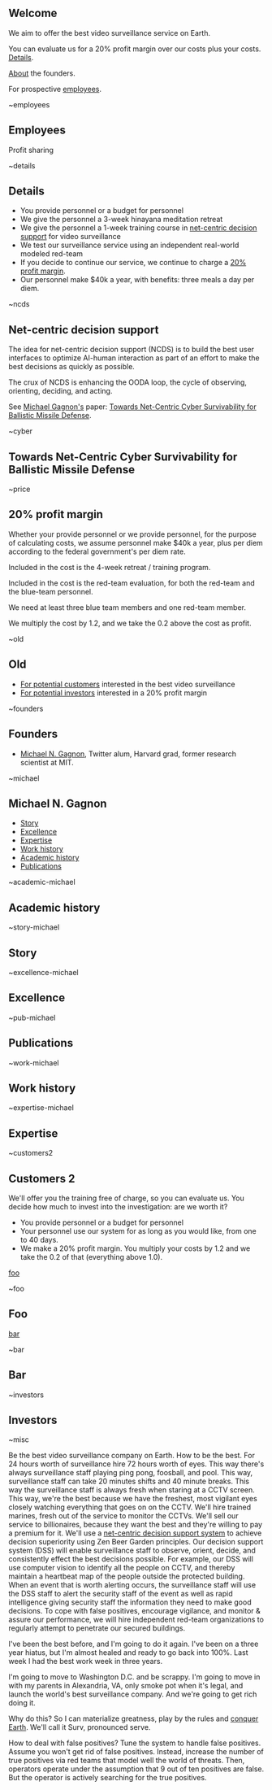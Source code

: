 ## Welcome

We aim to offer the best video surveillance service on Earth.

You can evaluate us for a 20% profit margin over our costs plus your costs.
[Details](##details).

[About](##founders) the founders.

For prospective [employees](##employees).

~employees
## Employees

Profit sharing

~details
## Details

- You provide personnel or a budget for personnel
- We give the personnel a 3-week hinayana meditation retreat
- We give the personnel a 1-week training course in [net-centric decision support](##ncds) for
video surveillance
- We test our surveillance service using an independent real-world modeled red-team
- If you decide to continue our service, we continue to charge a [20% profit margin](##price).
- Our personnel make $40k a year, with benefits: three meals a day per diem.

~ncds
## Net-centric decision support

The idea for net-centric decision support (NCDS) is to build the best user interfaces to optimize AI-human interaction
as part of an effort to make the best decisions as quickly as possible.

The crux of NCDS is enhancing the OODA loop, the cycle of observing, orienting, deciding,
and acting.

See [Michael Gagnon's](##michael) paper:
[Towards Net-Centric Cyber Survivability for Ballistic Missile Defense](##cyber).

~cyber
## Towards Net-Centric Cyber Survivability for Ballistic Missile Defense



~price
## 20% profit margin

Whether your provide personnel or we provide personnel, for the purpose of
calculating costs, we assume personnel make $40k a year, plus per diem according
to the federal government's per diem rate.

Included in the cost is the 4-week retreat / training program.

Included in the cost is the red-team evaluation, for both the red-team and 
the blue-team personnel.

We need at least three blue team members and one red-team member.

We multiply the cost by 1.2, and we take the 0.2 above the cost as profit.

~old
## Old

* [For potential customers](##customers) interested in the best video surveillance
* [For potential investors](##investors) interested in a 20% profit margin

~founders
## Founders

* [Michael N. Gagnon](##michael), Twitter alum, Harvard grad, former research scientist at MIT.

~michael
## Michael N. Gagnon

* [Story](##story-michael)
* [Excellence](##excellence-michael)
* [Expertise](##expertise-michael)
* [Work history](##work-michael)
* [Academic history](##academic-michael)
* [Publications](##pub-michael)

~academic-michael
## Academic history
~story-michael
## Story

~excellence-michael
## Excellence

~pub-michael
## Publications

~work-michael
## Work history

~expertise-michael
## Expertise




~customers2
## Customers 2
We'll offer you the training free of charge, so you can evaluate us.
You decide how much to invest into the investigation: are we worth it?

- You provide personnel or a budget for personnel
- Your personnel use our system for as long as you would like, from one to 
40 days.
- We make a 20% profit margin. You multiply your costs by 1.2 and we take the 0.2
of that (everything above 1.0).


[foo](##foo)

~foo
## Foo

[bar](##bar)

~bar
## Bar
~investors
## Investors


~misc

Be the best video surveillance company on Earth. How to be the best. For 
24 hours worth of surveillance hire 72 hours worth of eyes. This way there's
always surveillance staff playing ping pong, foosball, and pool. This way,
surveillance staff can take 20 minutes shifts and 40 minute breaks. This way
the surveillance staff is always fresh when staring at a CCTV screen.
This way, we're the best because we have the freshest, most vigilant eyes 
closely watching everything that goes on on the CCTV. We'll hire trained marines,
fresh out of the service to monitor the CCTVs. We'll sell our service to
billionaires, because they want the best and they're willing to pay a premium
for it. We'll use a [net-centric decision support system](https://ll.mit.edu/mission/cybersec/publications/publication-files/full_papers/2010_06_25_Gagnon_ISARCS_FP.pdf)
to achieve decision superiority using Zen Beer Garden principles. Our decision support system (DSS) will enable surveillance staff to observe, orient, decide, and consistently effect the best decisions possible.
For example, our DSS will use computer vision to identify all the people on CCTV,
and thereby maintain a heartbeat map of the people outside the protected building.
When an event that is worth alerting occurs, the surveillance staff will use the
DSS staff to alert the security staff of the event as well as rapid intelligence
giving security staff the information they need to make good decisions.
To cope with false positives, encourage vigilance, and monitor & assure our 
performance, we will hire independent red-team organizations
to regularly attempt to penetrate our secured buildings.

I've been the best before, and I'm going to do it again.
I've been on a three year hiatus, but I'm almost healed and ready to go
back into 100%. Last week I had the best work week in three years.

I'm going to move to Washington D.C. and be scrappy. I'm going to move in with
my parents in Alexandria, VA, only smoke pot when it's legal, and launch
the world's best surveillance company. And we're going to get rich doing it.

Why do this? So I can materialize greatness, play by the rules and [conquer Earth](##upgrade).
We'll call it Surv, pronounced serve.

How to deal with false positives? Tune the system to handle false positives.
Assume you won't get rid of false positives. Instead, increase the number of
true positives via red teams that model well the world of threats.
Then, operators operate under the assumption that 9 out of ten positives are false.
But the operator is actively searching for the true positives.